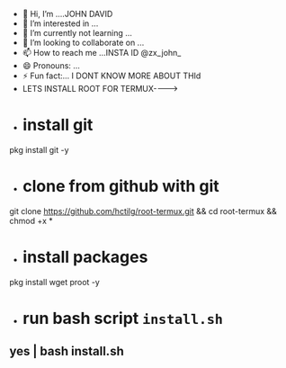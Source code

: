 - 👋 Hi, I’m ....JOHN DAVID
- 👀 I’m interested in ...
- 🌱 I’m currently not learning ...
- 💞️ I’m looking to collaborate on ...
- 📫 How to reach me ...INSTA ID @zx_john_
- 😄 Pronouns: ...
- ⚡ Fun fact:... I DONT KNOW MORE ABOUT THId
- LETS INSTALL ROOT FOR TERMUX---->
- # install git
pkg install git -y
- # clone from github with git
git clone https://github.com/hctilg/root-termux.git && cd root-termux && chmod +x *
- # install packages
pkg install wget proot -y
- # run bash script `install.sh`
yes | bash install.sh
- 